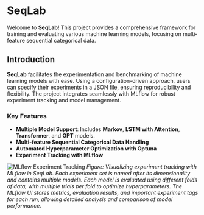 # SeqLab

Welcome to **SeqLab**! This project provides a comprehensive framework for training and evaluating various machine learning models, focusing on multi-feature sequential categorical data.

## Introduction

**SeqLab** facilitates the experimentation and benchmarking of machine learning models with ease. Using a configuration-driven approach, users can specify their experiments in a JSON file, ensuring reproducibility and flexibility. The project integrates seamlessly with MLflow for robust experiment tracking and model management.

### Key Features

- **Multiple Model Support**: Includes **Markov**, **LSTM with Attention**, **Transformer**, and **GPT** models.
- **Multi-feature Sequential Categorical Data Handling**
- **Automated Hyperparameter Optimization with Optuna**
- **Experiment Tracking with MLflow**

![MLflow Experiment Tracking](doc/images/mlflow_video.gif)
*Figure: Visualizing experiment tracking with MLflow in SeqLab. Each experiment set is named after its dimensionality and contains multiple models. Each model is evaluated using different folds of data, with multiple trials per fold to optimize hyperparameters. The MLflow UI stores metrics, evaluation results, and important experiment tags for each run, allowing detailed analysis and comparison of model performance.*
